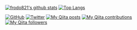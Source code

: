 [![frodo821's github stats](https://github-readme-stats.vercel.app/api?username=frodo821&show_icons=true&count_private=true&include_all_commits=true)](https://github.com/frodo821)
[![Top Langs](https://github-readme-stats.vercel.app/api/top-langs/?username=frodo821)](https://github.com/frodo821)

[![GitHub](https://img.shields.io/github/followers/frodo821?style=flat&logo=github)](https://github.com/frodo821)
[![Twitter](https://img.shields.io/twitter/follow/BoufrawFrodo2?style=flat&logo=twitter)](https://twitter.com/BoufrawFrodo2)
[![My Qiita posts](https://qiita-badge.apiapi.app/s/frodo821/posts.svg)](http://qiita.com/frodo821)
[![My Qiita contributions](https://qiita-badge.apiapi.app/s/frodo821/contributions.svg)](http://qiita.com/frodo821)
[![My Qiita followers](https://qiita-badge.apiapi.app/s/frodo821/followers.svg)](http://qiita.com/frodo821)
                

<!--
**frodo821/frodo821** is a ✨ _special_ ✨ repository because its `README.md` (this file) appears on your GitHub profile.

Here are some ideas to get you started:

- 🔭 I’m currently working on ...
- 🌱 I’m currently learning ...
- 👯 I’m looking to collaborate on ...
- 🤔 I’m looking for help with ...
- 💬 Ask me about ...
- 📫 How to reach me: ...
- 😄 Pronouns: ...
- ⚡ Fun fact: ...
-->
